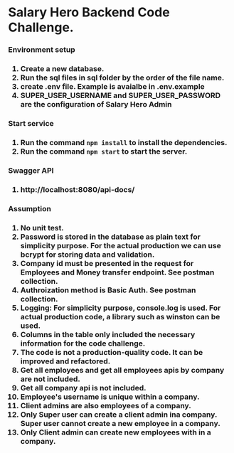 <H1>Salary Hero Backend Code Challenge.</H1>

<H3>Environment setup<H3>

1. Create a new database.
2. Run the sql files in sql folder by the order of the file name.
3. create .env file. Example is avaialbe in .env.example
4. SUPER_USER_USERNAME and SUPER_USER_PASSWORD are the configuration of Salary Hero Admin


<H3>Start service<H3>

1. Run the command `npm install` to install the dependencies.
2. Run the command `npm start` to start the server.

<H3>Swagger API<H3>

1. http://localhost:8080/api-docs/

<H3>Assumption<H3>

1. No unit test.
2. Password is stored in the database as plain text for simplicity purpose. For the actual production we can use bcrypt for storing data and validation.
3. Company id must be presented in the request for Employees and Money transfer endpoint. See postman collection.
4. Authroization method is Basic Auth.
See postman collection.
5. Logging: For simplicity purpose, console.log is used. For actual production code, a library such as winston can be used.
6. Columns in the table only included the necessary information for the code challenge.
7. The code is not a production-quality code. It can be improved and refactored.
8. Get all employees and get all employees apis by company are not included.
9. Get all company api is not included.
10. Employee's username is unique within a company.
11. Client admins are also employees of a company.
12. Only Super user can create a client admin ina company. Super user cannot create a new employee in a company.
13. Only Client admin can create new employees with in a company.